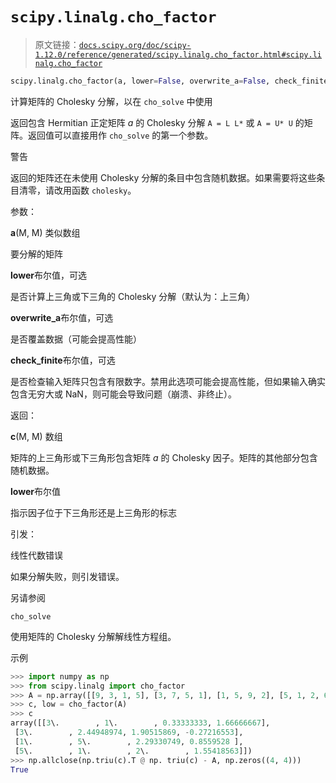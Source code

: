 # `scipy.linalg.cho_factor`

> 原文链接：[`docs.scipy.org/doc/scipy-1.12.0/reference/generated/scipy.linalg.cho_factor.html#scipy.linalg.cho_factor`](https://docs.scipy.org/doc/scipy-1.12.0/reference/generated/scipy.linalg.cho_factor.html#scipy.linalg.cho_factor)

```py
scipy.linalg.cho_factor(a, lower=False, overwrite_a=False, check_finite=True)
```

计算矩阵的 Cholesky 分解，以在 `cho_solve` 中使用

返回包含 Hermitian 正定矩阵 *a* 的 Cholesky 分解 `A = L L*` 或 `A = U* U` 的矩阵。返回值可以直接用作 `cho_solve` 的第一个参数。

警告

返回的矩阵还在未使用 Cholesky 分解的条目中包含随机数据。如果需要将这些条目清零，请改用函数 `cholesky`。

参数：

**a**(M, M) 类似数组

要分解的矩阵

**lower**布尔值，可选

是否计算上三角或下三角的 Cholesky 分解（默认为：上三角）

**overwrite_a**布尔值，可选

是否覆盖数据（可能会提高性能）

**check_finite**布尔值，可选

是否检查输入矩阵只包含有限数字。禁用此选项可能会提高性能，但如果输入确实包含无穷大或 NaN，则可能会导致问题（崩溃、非终止）。

返回：

**c**(M, M) 数组

矩阵的上三角形或下三角形包含矩阵 *a* 的 Cholesky 因子。矩阵的其他部分包含随机数据。

**lower**布尔值

指示因子位于下三角形还是上三角形的标志

引发：

线性代数错误

如果分解失败，则引发错误。

另请参阅

`cho_solve`

使用矩阵的 Cholesky 分解解线性方程组。

示例

```py
>>> import numpy as np
>>> from scipy.linalg import cho_factor
>>> A = np.array([[9, 3, 1, 5], [3, 7, 5, 1], [1, 5, 9, 2], [5, 1, 2, 6]])
>>> c, low = cho_factor(A)
>>> c
array([[3\.        , 1\.        , 0.33333333, 1.66666667],
 [3\.        , 2.44948974, 1.90515869, -0.27216553],
 [1\.        , 5\.        , 2.29330749, 0.8559528 ],
 [5\.        , 1\.        , 2\.        , 1.55418563]])
>>> np.allclose(np.triu(c).T @ np. triu(c) - A, np.zeros((4, 4)))
True 
```
